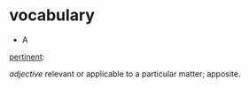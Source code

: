 # vocabulary

- A

[pertinent](https://www.google.com/search?q=pertinent&rlz=1C1GCEA_enUS862US862&oq=pertinent&aqs=chrome..69i57&sourceid=chrome&ie=UTF-8): 

*adjective*
relevant or applicable to a particular matter; apposite.
